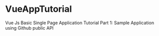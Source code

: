 # VueAppTutorial
Vue Js Basic Single Page Application Tutorial Part 1: Sample Application using Github public API
